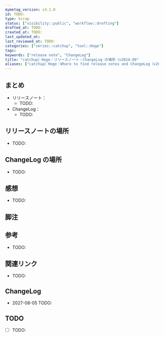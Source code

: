 ```yaml
---
mymetag_version: v3.1.0
id: TODO:
type: Scrap
status: ["visibility::public", "workflow::drafting"]
drafted_at: TODO:
created_at: TODO:
last_updated_at:
last_reviewed_at: TODO:
categories: ["series::catchup", "tool::Hoge"]
tags:
keywords: ["release note", "ChangeLog"]
title: "catchup］Hoge：リリースノート・ChangeLog の場所（v2024-09"
aliases: ["catchup］Hoge：Where to find release notes and ChangeLog（v2024-09"]
--- 
```


## まとめ

- リリースノート：
  - TODO:
- ChangeLog：
  - TODO:

## リリースノートの場所

- TODO:

## ChangeLog の場所

- TODO:

## 感想

- TODO:

## 脚注

[^1]: foobarbaz

## 参考

- TODO:

## 関連リンク

- TODO:

## ChangeLog

- 2027-08-05 TODO:

## TODO

- [ ] TODO:
